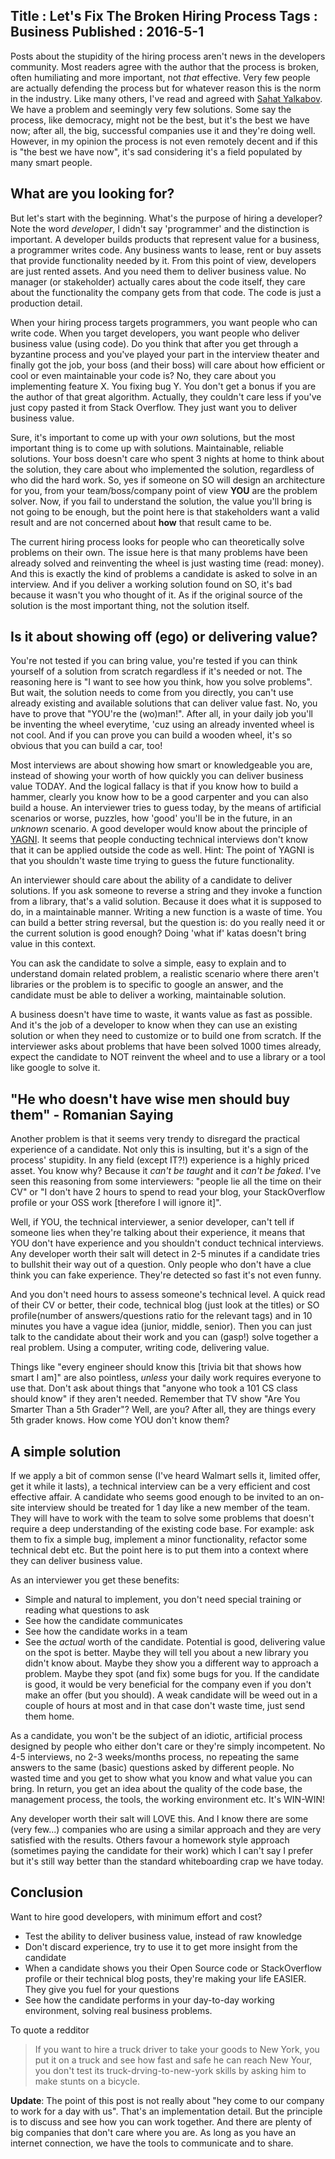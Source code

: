 Title : Let's Fix The Broken Hiring Process
Tags : Business
Published : 2016-5-1
---

Posts about the stupidity of the hiring process aren't news in the developers community. Most readers agree with the author that the process is broken, often humiliating and more important, not _that_ effective. Very few people are actually defending the process but for whatever reason this is the norm in the industry. Like many others, I've read and agreed with [Sahat Yalkabov](https://medium.com/@evnowandforever/f-you-i-quit-hiring-is-broken-bb8f3a48d324#.xkw5f6r14). We have a problem and seemingly very few solutions. Some say the process, like democracy, might not be the best, but it's the best we have now; after all, the big, successful companies use it and they're doing well. However, in my opinion the process is not even remotely decent and if this is "the best we have now", it's sad considering it's a field populated by many smart people. 

## What are you looking for?

But let's start with the beginning. What's the purpose of hiring a developer? Note the word _developer_, I didn't say 'programmer' and the distinction is important. A developer builds products that represent value for a business, a programmer writes code. Any business wants to lease, rent or buy assets that provide functionality needed by it. From this point of view, developers are just rented assets. And you need them to deliver business value. No manager (or stakeholder) actually cares about the code itself, they care about the functionality the company gets from that code. The code is just a production detail.

When your hiring process targets programmers, you want people who can write code. When you target developers, you want people who deliver business value (using code). Do you think that after you get through a byzantine process and you've played your part in the interview theater and finally got the job, your boss (and their boss) will care about how efficient or cool or even maintainable your code is? No, they care about you implementing feature X. You fixing bug Y. You don't get a bonus if you are the author of that great algorithm. Actually, they couldn't care less if you've just copy pasted it from Stack Overflow. They just want you to deliver business value.

Sure, it's important to come up with your _own_ solutions, but the most important thing is to come up with solutions. Maintainable, reliable solutions. Your boss doesn't care who spent 3 nights at home to think about the solution, they care about who implemented the solution, regardless of who did the hard work. So, yes if someone on SO will design an architecture for you, from your team/boss/company point of view **YOU** are the problem solver. Now, if you fail to understand the solution, the value you'll bring is not going to be enough, but the point here is that stakeholders want a valid result and are not concerned about **how** that result came to be.

The current hiring process looks for people who can theoretically solve problems on their own. The issue here is that many problems have been already solved and reinventing the wheel is just wasting time (read: money). And this is exactly the kind of problems a candidate is asked to solve in an interview. And if you deliver a working solution found on SO, it's bad because it wasn't you who thought of it. As if the original source of the solution is the most important thing, not the solution itself.

## Is it about showing off (ego) or delivering value?

You're not tested if you can bring value, you're tested if you can think yourself of a solution from scratch regardless if it's needed or not. The reasoning here is "I want to see how you think, how you solve problems". But wait, the solution needs to come from you directly, you can't use already existing and available solutions that can deliver value fast. No, you have to prove that "YOU're the (wo)man!". After all, in your daily job you'll be inventing the wheel everytime, 'cuz using an already invented wheel is not cool. And if you can prove you can build a wooden wheel, it's so obvious that you can build a car, too!

Most interviews are about showing how smart or knowledgeable you are, instead of showing your worth of how quickly you can deliver business value TODAY. And the logical fallacy is that if you know how to build a hammer, clearly you know how to be a good carpenter and you can also build a house. An interviewer tries to guess today, by the means of artificial scenarios or worse, puzzles, how 'good' you'll be in the future, in an _unknown_ scenario. A good developer would know about the principle of [YAGNI](http://blog.sapiensworks.com/post/2013/06/27/The-Fallacy-of-YAGNI.aspx). It seems that people conducting technical interviews don't know that it can be applied outside the code as well. Hint: The point of YAGNI is that you shouldn't waste time trying to guess the future functionality.  

An interviewer should care about the ability of a candidate to deliver solutions. If you ask someone to reverse a string and they invoke a function from a library, that's a valid solution. Because it does what it is supposed to do, in a maintainable manner. Writing a new function is a waste of time. You can build a better string reversal, but the question is: do you really need it or the current solution is good enough? Doing 'what if' katas doesn't bring value in this context. 

You can ask the candidate to solve a simple, easy to explain and to understand domain related problem, a realistic scenario where there aren't libraries or the problem is to specific to google an answer, and the candidate must be able to deliver a working, maintainable solution. 

A business doesn't have time to waste, it wants value as fast as possible. And it's the job of a developer to know when they can use an existing solution or when they need to customize or to build one from scratch. If the interviewer asks about problems that have been solved 1000 times already, expect the candidate to NOT reinvent the wheel and to use a library or a tool like google to solve it.    

## "He who doesn't have wise men should buy them" - Romanian Saying

Another problem is that it seems very trendy to disregard the practical experience of a candidate. Not only this is insulting, but it's a sign of the process' stupidity. In any field (except IT?!) experience is a highly priced asset. You know why? Because it _can't be taught_ and it _can't be faked_. I've seen this reasoning from some interviewers: "people lie all the time on their CV" or "I don't have 2 hours to spend to read your blog, your StackOverflow profile or your OSS work [therefore I will ignore it]".

Well, if YOU, the technical interviewer, a senior developer, can't tell if someone lies when they're talking about their experience, it means that YOU don't have experience and you shouldn't conduct technical interviews. Any developer worth their salt will detect in 2-5 minutes if a candidate tries to bullshit their way out of a question. Only people who don't have a clue think you can fake experience. They're detected so fast it's not even funny.

And you don't need hours to assess someone's technical level. A quick read of their CV or better, their code, technical blog (just look at the titles) or SO profile(number of answers/questions ratio for the relevant tags) and in 10 minutes you have a vague idea (junior, middle, senior). Then you can just talk to the candidate about their work and you can (gasp!) solve together a real problem. Using a computer, writing code, delivering value. 

Things like "every engineer should know this [trivia bit that shows how smart I am]" are also pointless, _unless_ your daily work requires everyone to use that. Don't ask about things that "anyone who took a 101 CS class should know" if they aren't needed. Remember that TV show "Are You Smarter Than a 5th Grader"? Well, are you? After all, they are things every 5th grader knows. How come YOU don't know them?  
 
## A simple solution
 
If we apply a bit of common sense (I've heard Walmart sells it, limited offer, get it while it lasts), a technical interview can be a very efficient and cost effective affair. A candidate who seems good enough to be invited to an on-site interview should be treated for 1 day like a new member of the team. They will have to work with the team to solve some problems that doesn't require a deep understanding of the existing code base. For example: ask them to fix a simple bug, implement a minor functionality, refactor some technical debt etc. But the point here is to put them into a context where they can deliver business value.
 
As an interviewer you get these benefits:

 * Simple and natural to implement, you don't need special training or reading what questions to ask 
 * See how the candidate communicates 
 * See how the candidate works in a team
 * See the _actual_ worth of the candidate. Potential is good, delivering value on the spot is better. Maybe they will tell you about a new library you didn't know about. Maybe they show you a different way to approach a problem. Maybe they spot (and fix) some bugs for you. If the candidate is good, it would be very beneficial for the company even if you don't make an offer (but you should). A weak candidate will be weed out in a couple of hours at most and in that case don't waste time, just send them home.
  
 As a candidate, you won't be the subject of an idiotic, artificial process designed by people who either don't care or they're simply incompetent. No 4-5 interviews, no 2-3 weeks/months process, no repeating the same answers to the same (basic) questions asked by different people. No wasted time and you get to show what you know and what value you can bring. In return, you get an idea about the quality of the code base, the management process, the tools, the working environment etc. It's WIN-WIN!
  
 Any developer worth their salt will LOVE this. And I know there are some (very few...) companies  who are using a similar approach and they are very satisfied with the results. Others favour a homework style approach (sometimes paying the candidate for their work) which I can't say I prefer but it's still way better than the standard whiteboarding crap we have today.
 

## Conclusion

Want to hire good developers, with minimum effort and cost?

* Test the ability to deliver business value, instead of raw knowledge
* Don't discard experience, try to use it to get more insight from the candidate
* When a candidate shows you their Open Source code or StackOverflow profile or their technical blog posts, they're making your life EASIER. They give you fuel for your questions
* See how the candidate performs in your day-to-day working environment, solving real business problems.

To quote a redditor

>If you want to hire a truck driver to take your goods to New York, you put it on a truck and see how fast and safe he can reach New Your, you don't test its truck-drving-to-new-york skills by asking him to make stunts on a bicycle.

**Update**: The point of this post is not really about "hey come to our company to work for a day with us". That's an implementation detail. But the principle is to discuss and see how you can work together. And there are plenty of big companies that don't care where you are. As long as you have an internet connection, we have the tools to communicate and to share.